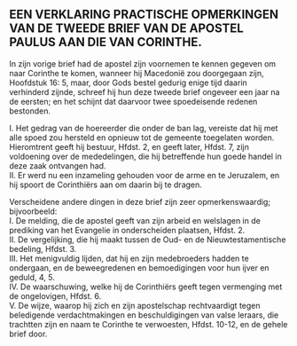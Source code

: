 ## EEN VERKLARING PRACTISCHE OPMERKINGEN VAN DE TWEEDE BRIEF VAN DE APOSTEL PAULUS AAN DIE VAN CORINTHE.

In zijn vorige brief had de apostel zijn voornemen te kennen gegeven om naar Corinthe te komen, wanneer hij Macedonië zou doorgegaan zijn, Hoofdstuk 16: 5, maar, door Gods bestel gedurig enige tijd daarin verhinderd zijnde, schreef hij hun deze tweede brief ongeveer een jaar na de eersten; en het schijnt dat daarvoor twee spoedeisende redenen bestonden. 

I. Het gedrag van de hoereerder die onder de ban lag, vereiste dat hij met alle spoed zou hersteld en opnieuw tot de gemeente toegelaten worden. Hieromtrent geeft hij bestuur, Hfdst. 2, en geeft later, Hfdst. 7, zijn voldoening over de mededelingen, die hij betreffende hun goede handel in deze zaak ontvangen had.  
II. Er werd nu een inzameling gehouden voor de arme en te Jeruzalem, en hij spoort de Corinthiërs aan om daarin bij te dragen.

Verscheidene andere dingen in deze brief zijn zeer opmerkenswaardig; bijvoorbeeld:  
I. De melding, die de apostel geeft van zijn arbeid en welslagen in de prediking van het Evangelie in onderscheiden plaatsen, Hfdst. 2.  
II. De vergelijking, die hij maakt tussen de Oud- en de Nieuwtestamentische bedeling, Hfdst. 3.  
III. Het menigvuldig lijden, dat hij en zijn medebroeders hadden te ondergaan, en de beweegredenen en bemoedigingen voor hun ijver en geduld, 4, 5.  
IV. De waarschuwing, welke hij de Corinthiërs geeft tegen vermenging met de ongelovigen, Hfdst. 6.  
V. De wijze, waarop hij zich en zijn apostelschap rechtvaardigt tegen beledigende verdachtmakingen en beschuldigingen van valse leraars, die trachtten zijn en naam te Corinthe te verwoesten, Hfdst. 10-12, en de gehele brief door.
